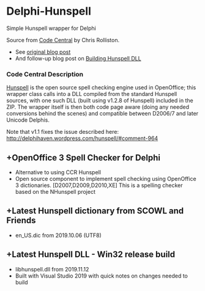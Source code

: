 # Delphi-Hunspell
Simple Hunspell wrapper for Delphi

Source from [Code Central](https://cc.embarcadero.com/item/27428) by Chris Rolliston.
* See [original blog post](https://delphihaven.wordpress.com/hunspell/)
* And follow-up blog post on [Building Hunspell DLL](https://delphihaven.wordpress.com/2010/02/06/compiling-a-hunspell-dll-step-by-step/)

### Code Central Description
[Hunspell](http://hunspell.github.io/) is the open source spell checking engine used in OpenOffice; this wrapper class calls into a DLL compiled from the standard Hunspell sources, with one such DLL (built using v1.2.8 of Hunspell) included in the ZIP. The wrapper itself is then both code page aware (doing any needed conversions behind the scenes) and compatible between D2006/7 and later Unicode Delphis.

Note that v1.1 fixes the issue described here: http://delphihaven.wordpress.com/hunspell/#comment-964


## +OpenOffice 3 Spell Checker for Delphi
* Alternative to using CCR Hunspell
* Open source component to implement spell checking using OpenOffice 3 dictionaries. [D2007,D2009,D2010,XE]  This is a spelling checker based on the NHunspell project

## +Latest Hunspell dictionary from SCOWL and Friends
* en_US.dic from 2019.10.06  (UTF8)

## +Latest Hunspell DLL - Win32 release build 
* libhunspell.dll from 2019.11.12 
* Built with Visual Studio 2019 with quick notes on changes needed to build